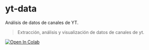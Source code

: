 # yt-data

Análisis de datos de canales de YT. 

> Extracción, análisis y visualización de datos de canales de yt.

<a target="_blank" href="https://colab.research.google.com/github/amrrs/openai-whisper-webapp/blob/main/OpenAI_Whisper_ASR_Demo.ipynb">
  <img src="https://colab.research.google.com/assets/colab-badge.svg" alt="Open In Colab"/>
</a>